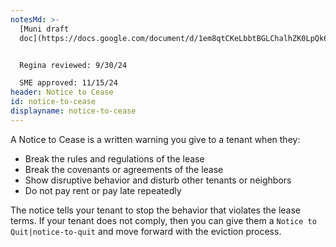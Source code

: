 ```yaml
---
notesMd: >-
  [Muni draft
  doc](https://docs.google.com/document/d/1em8qtCKeLbbtBGLChalhZK0LpQk6w4sS3YA2ifoMgok/edit)


  Regina reviewed: 9/30/24

  SME approved: 11/15/24
header: Notice to Cease
id: notice-to-cease
displayname: notice-to-cease
---
```


A Notice to Cease is a written warning you give to a tenant when they:

- Break the rules and regulations of the lease
- Break the covenants or agreements of the lease
- Show disruptive behavior and disturb other tenants or neighbors
- Do not pay rent or pay late repeatedly

The notice tells your tenant to stop the behavior that violates the lease terms. If your tenant does not comply, then you can give them a `Notice to Quit|notice-to-quit` and move forward with the eviction process.
